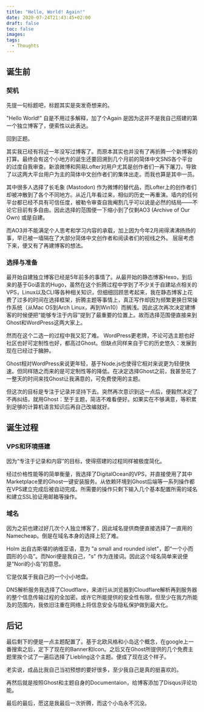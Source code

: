 ```yaml
---
title: "Hello, World! Again!"
date: 2020-07-24T21:43:45+02:00
draft: false
toc: false
images:
tags:
  - Thoughts
---
```

## 诞生前

### 契机

先提一句标题吧，标题其实是突发奇想来的。

"Hello World!" 自是不用过多解释，加了个Again 是因为这并不是我自己搭建的第一个独立博客了，便索性以此表达。

回到正题。

其实我已经有将近一年没写过博客了。而原本其实也并没有了再折腾一个新博客的打算。最终会有这个小地方的诞生还要回溯到几个月前的简体中文SNS各个平台的过度自我审查。新浪微博和网易Lofter对用户尤其是创作者们一再下屠刀，导致了以这两大平台用户为主的简体中文创作者们的集体出走。而我也算是其中一员。

其中很多人选择了长毛象 (Mastodon) 作为微博的替代品，而Lofter上的创作者们却被冲散到了各个不同地方。从近几年看过来，相似的历史一再重演。墙内的任何平台都已经不具有可信任度，被勒令审查自我阉割几乎可以说是必然的结局——不论它目前有多自由。因此选择的范围便一下缩小到了仅剩AO3 (Archive of Our Own) 或是自建。

而AO3并不能满足个人思考和学习内容的承载，加上因为今年2月闹得沸沸扬扬的事，早已被一墙隔在了大部分简体中文创作者和阅读者们的视线之外。
层层考虑下来，便又有了再建博客的想法。

### 选择与准备
最开始自建独立博客已经是5年前多的事情了。从最开始的静态博客Hexo，到后来的基于Go语言的Hugo，虽然在这个折腾过程中学到了不少关于自建站点相关的VPS，Linux以及CLI等各种相关知识，但细细回顾思考起来，我在静态博客上花费了过多的时间在选择框架，折腾主题等事情上，真正写作却因为频繁更换日常操作系统（从Mac OS到Arch Linux，再到Win10）而搁浅。因此这次再次决定建博客的时候便把“能够专注于内容”提到了最重要的位置上。故而选择范围便直接来到Ghost和WordPress这两大家上。

然而在这个二选一的过程中我又犯了难。
WordPress更老牌，不论可选主题也好社区也好可定制性也好，都高过Ghost。但缺点同样来自于它的历史悠久：发展到现在已经过于臃肿。

Ghost相对WordPress来说更年轻，基于Node.js也使得它相对来说更为轻便快速。但同样随之而来的是可定制性等的降低。在决定选择Ghost之前，我甚至花了一整天的时间来找Ghost让我满意的，可免费使用的主题。

但这次的目标是专注于记录并坚持下去。突然再次意识到这一点后，便毅然决定了不再纠结，就用Ghost：至于主题，简洁不难看便好。如果实在不够满意，等积累到足够的计算机语言知识后再自己改编就好。

## 诞生过程

### VPS和环境搭建
因为“专注于记录和内容”的目标，使得搭建的过程同样被极度简化。

经过价格性能等的简单衡量，我选择了DigitalOcean的VPS，并直接使用了其中Marketplace里的Ghost一键安装服务。从依赖环境到Ghost后端等一系列操作都在VPS建立完成后被自动完成。所需要的操作只剩下输入几个基本配置所需的域名和建立SSL验证用邮箱等操作。

### 域名
因为之前也建过好几次个人独立博客了，因此域名提供商便直接选择了一直用的Namecheap。倒是在域名本身的选择上犯了难。

Holm 出自古斯堪的纳维亚语，意为 "a small and rounded islet"，即“一个小而圆形的小岛”。而Nori便是我自己，"s" 作为连接词。因此这个域名简单来说便是“Nori的小岛”的意思。

它是仅属于我自己的一个小小地盘。

DNS解析服务我选择了Cloudflare，来进行从浏览器到Cloudflare解析再到服务器的整个信息传输过程的全加密。或许它所能提供的安全性有限，但至少在我力所能及的范围内，我依旧注重在网络上将信息安全与隐私保护做到最大化。

## 后记
最后剩下的便是一点主题配置了。基于北欧风格和小岛这个概念，在google上一番搜索之后，定下了现在的Banner和Icon。之后又在Ghost所提供的几个免费主题里挨个试了一遍后选择了Liebling这个主题。便成了现在这个样子。

老实说，成品比我自己当初预想的要好很多，至少我自己是真的挺喜欢的。

再然后就是按照Ghost和主题自身的Documentaion，给博客添加了Disqus评论功能。

最后的最后，愿这是我最后一次折腾，而这个小岛永不沉没。
